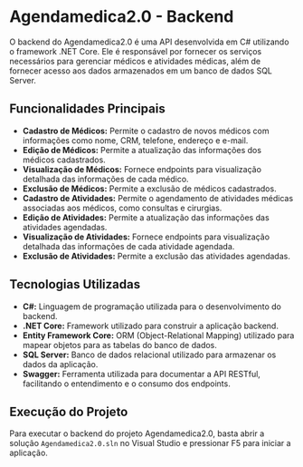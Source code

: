 # Agendamedica2.0 - Backend

O backend do Agendamedica2.0 é uma API desenvolvida em C# utilizando o framework .NET Core. Ele é responsável por fornecer os serviços necessários para gerenciar médicos e atividades médicas, além de fornecer acesso aos dados armazenados em um banco de dados SQL Server.

## Funcionalidades Principais

- **Cadastro de Médicos:** Permite o cadastro de novos médicos com informações como nome, CRM, telefone, endereço e e-mail.
- **Edição de Médicos:** Permite a atualização das informações dos médicos cadastrados.
- **Visualização de Médicos:** Fornece endpoints para visualização detalhada das informações de cada médico.
- **Exclusão de Médicos:** Permite a exclusão de médicos cadastrados.
- **Cadastro de Atividades:** Permite o agendamento de atividades médicas associadas aos médicos, como consultas e cirurgias.
- **Edição de Atividades:** Permite a atualização das informações das atividades agendadas.
- **Visualização de Atividades:** Fornece endpoints para visualização detalhada das informações de cada atividade agendada.
- **Exclusão de Atividades:** Permite a exclusão das atividades agendadas.

## Tecnologias Utilizadas

- **C#:** Linguagem de programação utilizada para o desenvolvimento do backend.
- **.NET Core:** Framework utilizado para construir a aplicação backend.
- **Entity Framework Core:** ORM (Object-Relational Mapping) utilizado para mapear objetos para as tabelas do banco de dados.
- **SQL Server:** Banco de dados relacional utilizado para armazenar os dados da aplicação.
- **Swagger:** Ferramenta utilizada para documentar a API RESTful, facilitando o entendimento e o consumo dos endpoints.

## Execução do Projeto

Para executar o backend do projeto Agendamedica2.0, basta abrir a solução `Agendamedica2.0.sln` no Visual Studio e pressionar F5 para iniciar a aplicação.
